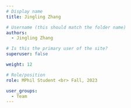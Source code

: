```yaml
---
# Display name
title: Jingling Zhang

# Username (this should match the folder name)
authors:
  - Jingling Zhang

# Is this the primary user of the site?
superuser: false

weight: 12

# Role/position
role: MPhil Student <br> Fall, 2023

user_groups:
  - Team
---
```

